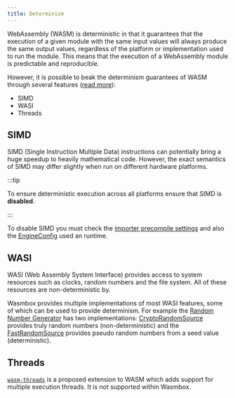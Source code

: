 ```yaml
---
title: Determinism
---
```


WebAssembly (WASM) is deterministic in that it guarantees that the execution of a given module with the same input values will always produce the same output values, regardless of the platform or implementation used to run the module. This means that the execution of a WebAssembly module is predictable and reproducible. 

However, it is possible to beak the determinism guarantees of WASM through several features ([read more](https://github.com/WebAssembly/design/blob/main/Nondeterminism.md)):
 - SIMD
 - WASI
 - Threads

## SIMD

SIMD (Single Instruction Multiple Data) instructions can potentially bring a huge speedup to heavily mathematical code. However, the exact semantics of SIMD may differ slightly when run on different hardware platforms.

:::tip

To ensure deterministic execution across all platforms ensure that SIMD is **disabled**.

:::

To disable SIMD you must check the [importer precompile settings](../reference/editor/import.md#4-compilation) and also the [EngineConfig](../reference/code/engineconfig.md#simd) used an runtime.

## WASI

WASI (Web Assembly System Interface) provides access to system resources such as clocks, random numbers and the file system. All of these resources are non-deterministic by.

Wasmbox provides multiple implementations of most WASI features, some of which can be used to provide determinism. For example the [Random Number Generator](../reference/code/WASI/random.md) has two implementations: [CryptoRandomSource](../reference/code/WASI/random.md#cryptorandomsource) provides truly random numbers (non-deterministic) and the [FastRandomSource](../reference/code/WASI/random.md#fastrandomsource) provides pseudo random numbers from a seed value (deterministic).

## Threads

[`wasm-threads`](https://github.com/WebAssembly/proposals/issues/14) is a proposed extension to WASM which adds support for multiple execution threads. It is not supported within Wasmbox.